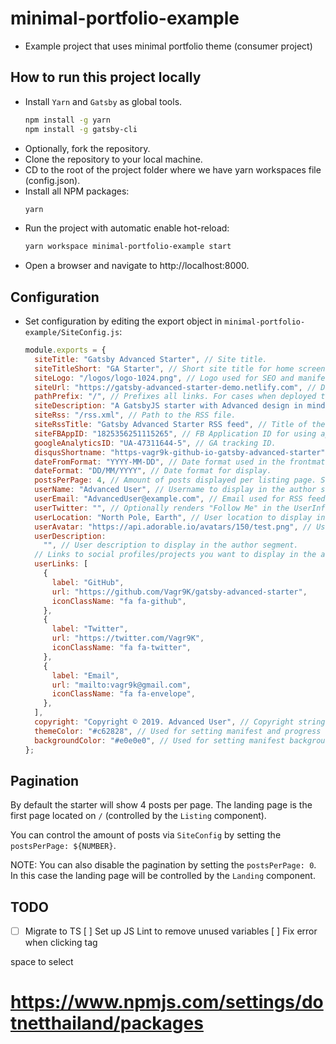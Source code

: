 # minimal-portfolio-example
- Example project that uses minimal portfolio theme (consumer project)

## How to run this project locally
- Install `Yarn` and `Gatsby` as global tools.
  ```sh
  npm install -g yarn
  npm install -g gatsby-cli
  ```
- Optionally, fork the repository.
- Clone the repository to your local machine.
- CD to the root of the project folder where we have yarn workspaces file (config.json).
- Install all NPM packages:
  ```sh
  yarn
  ```
- Run the project with automatic enable hot-reload:
  ```sh
  yarn workspace minimal-portfolio-example start
  ```
- Open a browser and navigate to http://localhost:8000.

## Configuration
- Set configuration by editing the export object in `minimal-portfolio-example/SiteConfig.js`:
  ```js
  module.exports = {
    siteTitle: "Gatsby Advanced Starter", // Site title.
    siteTitleShort: "GA Starter", // Short site title for home screen (PWA). Preferably should be under 12 characters to prevent truncation.
    siteLogo: "/logos/logo-1024.png", // Logo used for SEO and manifest.
    siteUrl: "https://gatsby-advanced-starter-demo.netlify.com", // Domain of your website without pathPrefix.
    pathPrefix: "/", // Prefixes all links. For cases when deployed to example.github.io/gatsby-advanced-starter/.
    siteDescription: "A GatsbyJS starter with Advanced design in mind.", // Website description used for RSS feeds/meta description tag.
    siteRss: "/rss.xml", // Path to the RSS file.
    siteRssTitle: "Gatsby Advanced Starter RSS feed", // Title of the RSS feed
    siteFBAppID: "1825356251115265", // FB Application ID for using app insights
    googleAnalyticsID: "UA-47311644-5", // GA tracking ID.
    disqusShortname: "https-vagr9k-github-io-gatsby-advanced-starter", // Disqus shortname.
    dateFromFormat: "YYYY-MM-DD", // Date format used in the frontmatter.
    dateFormat: "DD/MM/YYYY", // Date format for display.
    postsPerPage: 4, // Amount of posts displayed per listing page. Set to zero to disable paging. See the "Pagination" section.
    userName: "Advanced User", // Username to display in the author segment.
    userEmail: "AdvancedUser@example.com", // Email used for RSS feed's author segment
    userTwitter: "", // Optionally renders "Follow Me" in the UserInfo segment.
    userLocation: "North Pole, Earth", // User location to display in the author segment.
    userAvatar: "https://api.adorable.io/avatars/150/test.png", // User avatar to display in the author segment.
    userDescription:
      "", // User description to display in the author segment.
    // Links to social profiles/projects you want to display in the author segment/navigation bar.
    userLinks: [
      {
        label: "GitHub",
        url: "https://github.com/Vagr9K/gatsby-advanced-starter",
        iconClassName: "fa fa-github",
      },
      {
        label: "Twitter",
        url: "https://twitter.com/Vagr9K",
        iconClassName: "fa fa-twitter",
      },
      {
        label: "Email",
        url: "mailto:vagr9k@gmail.com",
        iconClassName: "fa fa-envelope",
      },
    ],
    copyright: "Copyright © 2019. Advanced User", // Copyright string for the footer of the website and RSS feed.
    themeColor: "#c62828", // Used for setting manifest and progress theme colors.
    backgroundColor: "#e0e0e0", // Used for setting manifest background color.
  };

## Pagination

By default the starter will show 4 posts per page. The landing page is the first page located on `/` (controlled by the `Listing` component).

You can control the amount of posts via `SiteConfig` by setting the `postsPerPage: ${NUMBER}`.

NOTE: You can also disable the pagination by setting the `postsPerPage: 0`. In this case the landing page will be controlled by the `Landing` component.


## TODO
- [ ] Migrate to TS
[ ] Set up JS Lint to remove unused variables 
[ ] Fix error when clicking tag


space to select
# https://www.npmjs.com/settings/dotnetthailand/packages
